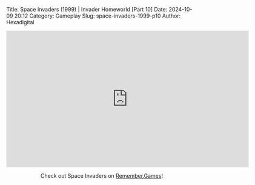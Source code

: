 Title: Space Invaders (1999) | Invader Homeworld [Part 10]
Date: 2024-10-09 20:12
Category: Gameplay
Slug: space-invaders-1999-p10
Author: Hexadigital

<center><iframe src="https://www.youtube.com/embed/nMWIWeTF6Qc?feature=oembed" allow="accelerometer; autoplay; encrypted-media; gyroscope; picture-in-picture" width="640" height="360" frameborder="0"></iframe>

Check out Space Invaders on [Remember.Games](https://remember.games/game/8435/space-invaders/)!</center>